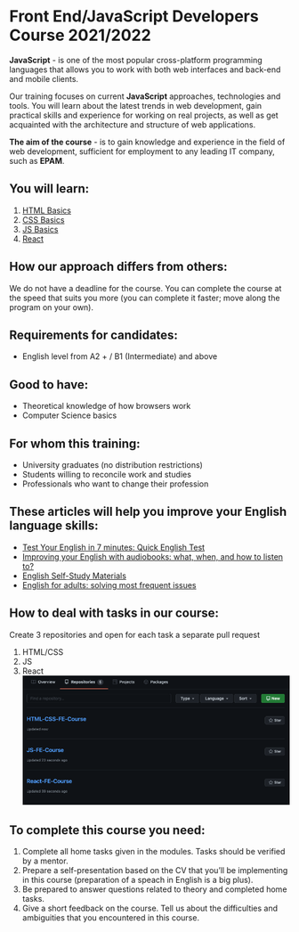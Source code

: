 # Front End/JavaScript Developers Course 2021/2022

__JavaScript__ - is one of the most popular cross-platform programming languages that allows you to work with both web interfaces and back-end and mobile clients.

Our training focuses on current __JavaScript__ approaches, technologies and tools. You will learn about the latest trends in web development, gain practical skills and experience for working on real projects, as well as get acquainted with the architecture and structure of web applications.

__The aim of the course__ - is to gain knowledge and experience in the field of web development, sufficient for employment to any leading IT company, such as __EPAM__.

## You will learn:
1. [HTML Basics](https://github.com/Front-Grodno/Front-Grodno-JS-course-2021/tree/master/modules/html)
1. [CSS Basics](https://github.com/Front-Grodno/Front-Grodno-JS-course-2021/tree/master/modules/css)
1. [JS Basics](https://github.com/Front-Grodno/Front-Grodno-JS-course-2021/tree/master/modules/js)
1. [React](https://github.com/Front-Grodno/Front-Grodno-JS-course-2021/tree/master/modules/react)

## How our approach differs from others:
We do not have a deadline for the course. You can complete the course at the speed that suits you more (you can complete it faster; move along the program on your own).
## Requirements for candidates:
- English level from A2 + / B1 (Intermediate) and above

## Good to have:
- Theoretical knowledge of how browsers work
- Computer Science basics

## For whom this training:
- University graduates (no distribution restrictions)
- Students willing to reconcile work and studies
- Professionals who want to change their profession

## These articles will help you improve your English language skills:
- [Test Your English in 7 minutes: Quick English Test](https://training.by/#!/News/328)
- [Improving your English with audiobooks: what, when, and how to listen to?](https://training.by/#!/News/313)
- [English Self-Study Materials](https://training.by/#!/News/203)
- [English for adults: solving most frequent issues](https://training.by/#!/News/180)

## How to deal with tasks in our course:
Create 3 repositories and open for each task a separate pull request
1. HTML/CSS
1. JS
1. React
![image info](assets/git_example.png)

## To complete this course you need:
1. Complete all home tasks given in the modules. Tasks should be verified by a mentor.
1. Prepare a self-presentation based on the CV that you’ll be implementing in this course (preparation of a speach in English is a big plus).
1. Be prepared to answer questions related to theory and completed home tasks.
1. Give a short feedback on the course. Tell us about the difficulties and ambiguities that you encountered in this course.
